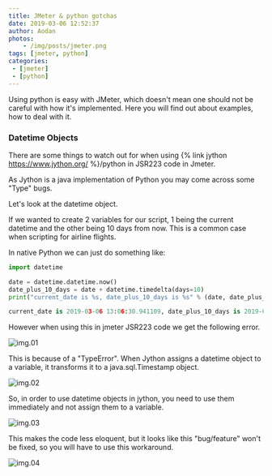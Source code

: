 ```yaml
---
title: JMeter & python gotchas
date: 2019-03-06 12:52:37
author: Aodan
photos: 
	- /img/posts/jmeter.png
tags: [jmeter, python]
categories:
 - [jmeter]
 - [python]
---
```


Using python is easy with JMeter, which doesn't mean one should not be careful with how it's implemented. Here you will find out about examples, how to deal with it.

<!--more-->

### Datetime Objects

There are some things to watch out for when using  {% link jython https://www.jython.org/ %}/python in JSR223 code in Jmeter.

As Jython is a java implementation of Python you may come across some "Type" bugs.

Let's look at the datetime object.

If we wanted to create 2 variables for our script, 1 being the current datetime and the other being 10 days from now.
This is a common case when scripting for airline flights.

In native Python we can just do something like:

```python
import datetime

date = datetime.datetime.now()
date_plus_10_days = date + datetime.timedelta(days=10)
print("current_date is %s, date_plus_10_days is %s" % (date, date_plus_10_days))

current_date is 2019-03-06 13:06:30.941109, date_plus_10_days is 2019-03-16 13:06:30.941109
```

However when using this in jmeter JSR223 code we get the following error.

![img.01](jython_gotchya_datetime_error.png)

This is because of a "TypeError". When Jython assigns a datetime object to a variable, it transforms it to a java.sql.Timestamp object.

![img.02](jython_datetime_java_type.png)

So, in order to use datetime objects in jython, you need to use them immediately and not assign them to a variable.

![img.03]( jython_datetime_oneliner_type.png)

This makes the code less eloquent, but it looks like this "bug/feature" won't be fixed, so you will have to use this workaround.

![img.04](jython_datetime_oneline_code_fix.png)



